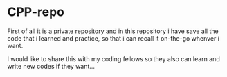 # CPP-repo
First of all it is a private repository and in this repository 
i have save all the code that i learned and practice, so that i can 
recall it on-the-go whenver i want.

I would like to share this with my coding fellows so they also can learn and
write new codes if they want...
